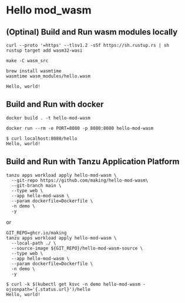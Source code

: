 # Hello mod_wasm


## (Optinal) Build and Run wasm modules locally

```
curl --proto '=https' --tlsv1.2 -sSf https://sh.rustup.rs | sh
rustup target add wasm32-wasi
```

```
make -C wasm_src
```

```
brew install wasmtime
wasmtime wasm_modules/hello.wasm
```

```
Hello, world!
```

## Build and Run with docker

```
docker build . -t hello-mod-wasm 
```

```
docker run --rm -e PORT=8080 -p 8080:8080 hello-mod-wasm
```

```
$ curl localhost:8080/hello
Hello, world!
```

## Build and Run with Tanzu Application Platform

```
tanzu apps workload apply hello-mod-wasm \
  --git-repo https://github.com/making/hello-mod-wasm\
  --git-branch main \
  --type web \
  --app hello-mod-wasm \
  --param dockerfile=Dockerfile \
  -n demo \
  -y
```

or

```
GIT_REPO=ghcr.io/making
tanzu apps workload apply hello-mod-wasm \
  --local-path ./ \
  --source-image ${GIT_REPO}/hello-mod-wasm-source \
  --type web \
  --app hello-mod-wasm \
  --param dockerfile=Dockerfile \
  -n demo \
  -y
```


```
$ curl -k $(kubectl get ksvc -n demo hello-mod-wasm -ojsonpath='{.status.url}')/hello
Hello, world!
```
